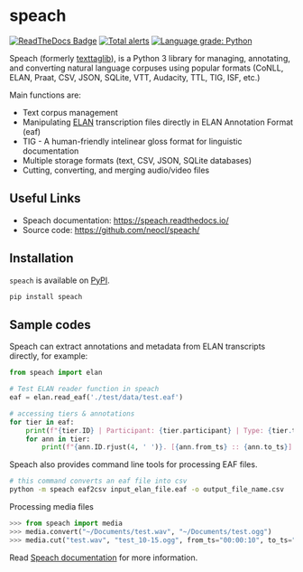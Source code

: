 # speach

[![ReadTheDocs Badge](https://readthedocs.org/projects/speach/badge/?version=latest&style=plastic)](https://speach.readthedocs.io/)
[![Total alerts](https://img.shields.io/lgtm/alerts/g/neocl/speach.svg?logo=lgtm&logoWidth=18)](https://lgtm.com/projects/g/neocl/speach/alerts/)
[![Language grade: Python](https://img.shields.io/lgtm/grade/python/g/neocl/speach.svg?logo=lgtm&logoWidth=18)](https://lgtm.com/projects/g/neocl/speach/context:python)

Speach (formerly [texttaglib](https://github.com/letuananh/texttaglib/)), is a Python 3 library for managing, annotating, and converting natural language corpuses using popular formats (CoNLL, ELAN, Praat, CSV, JSON, SQLite, VTT, Audacity, TTL, TIG, ISF, etc.)

Main functions are:

- Text corpus management
- Manipulating [ELAN](https://archive.mpi.nl/tla/elan/download>) transcription files directly in ELAN Annotation Format (eaf)
- TIG - A human-friendly intelinear gloss format for linguistic documentation
- Multiple storage formats (text, CSV, JSON, SQLite databases)
- Cutting, converting, and merging audio/video files

## Useful Links

- Speach documentation: https://speach.readthedocs.io/
- Source code: https://github.com/neocl/speach/

## Installation

`speach` is available on [PyPI](https://pypi.org/project/speach/).

```bash
pip install speach
```

## Sample codes

Speach can extract annotations and metadata from ELAN transcripts directly, for example:

``` python
from speach import elan

# Test ELAN reader function in speach
eaf = elan.read_eaf('./test/data/test.eaf')

# accessing tiers & annotations
for tier in eaf:
    print(f"{tier.ID} | Participant: {tier.participant} | Type: {tier.type_ref}")
    for ann in tier:
        print(f"{ann.ID.rjust(4, ' ')}. [{ann.from_ts} :: {ann.to_ts}] {ann.text}")
```

Speach also provides command line tools for processing EAF files.

```bash
# this command converts an eaf file into csv
python -m speach eaf2csv input_elan_file.eaf -o output_file_name.csv
```

Processing media files

```python
>>> from speach import media
>>> media.convert("~/Documents/test.wav", "~/Documents/test.ogg")
>>> media.cut("test.wav", "test_10-15.ogg", from_ts="00:00:10", to_ts="00:00:15")
```

Read [Speach documentation](https://speach.readthedocs.io/) for more information.
